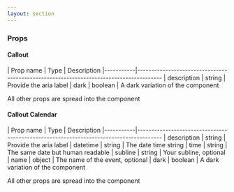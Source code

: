 ```yaml
---
layout: section
---
```


### Props

#### Callout

| Prop name | Type    | Description
|-----------|---------------------------------------------------------------------------------------
| description    | string  | Provide the aria label
| dark           | boolean | A dark variation of the component

All other props are spread into the component


#### Callout Calendar

| Prop name | Type    | Description
|-----------|---------------------------------------------------------------------------------------
| description | string  | Provide the aria label
| datetime    | string  | The date time string
| time        | string  | The same date but human readable
| subline     | string  | Your subline, optional
| name        | object  | The name of the event, optional
| dark        | boolean | A dark variation of the component

All other props are spread into the component
